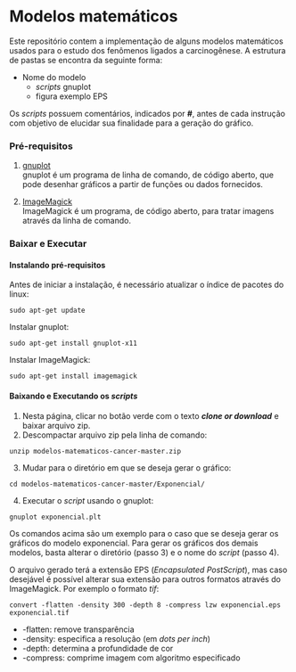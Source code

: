 # Modelos matemáticos

Este repositório contem a implementação de alguns modelos matemáticos
usados para o estudo dos fenômenos ligados a carcinogênese. A
estrutura de pastas se encontra da seguinte forma:

  - Nome do modelo
    - *scripts* gnuplot
    - figura exemplo EPS

Os *scripts* possuem comentários, indicados por **#**, antes de cada
instrução com objetivo de elucidar sua finalidade para a geração do
gráfico.

### Pré-requisitos

  1. [gnuplot](http://www.gnuplot.info)<br/>
  gnuplot é um programa de linha de comando, de código aberto, que pode
  desenhar gráficos a partir de funções ou dados fornecidos.

  2. [ImageMagick](https://imagemagick.org/index.php) <br/>
  ImageMagick é um programa, de código aberto, para tratar imagens
  através da linha de comando.

### Baixar e Executar

#### Instalando pré-requisitos

  Antes de iniciar a instalação, é necessário atualizar o índice de
  pacotes do linux:

    sudo apt-get update

  Instalar gnuplot:

    sudo apt-get install gnuplot-x11

  Instalar ImageMagick:

    sudo apt-get install imagemagick

#### Baixando e Executando os *scripts*

  1) Nesta página, clicar no botão verde com o texto ***clone or
  download*** e baixar arquivo zip. <br/>
  2) Descompactar arquivo zip pela linha de comando:

    unzip modelos-matematicos-cancer-master.zip

  3) Mudar para o diretório em que se deseja gerar o gráfico:

    cd modelos-matematicos-cancer-master/Exponencial/

  4) Executar o *script* usando o gnuplot:

    gnuplot exponencial.plt

  Os comandos acima são um exemplo para o caso que se deseja gerar os
  gráficos do modelo exponencial. Para gerar os gráficos dos demais
  modelos, basta alterar o diretório (passo 3) e o nome do *script*
  (passo 4).

  O arquivo gerado terá a extensão EPS (*Encapsulated PostScript*),
  mas caso desejável é possível alterar sua extensão para outros
  formatos através do ImageMagick. Por exemplo o formato *tif*:

    convert -flatten -density 300 -depth 8 -compress lzw exponencial.eps exponencial.tif

  - -flatten: remove transparência
  - -density: especifica a resolução (em *dots per inch*)
  - -depth: determina a profundidade de cor
  - -compress: comprime imagem com algoritmo especificado
